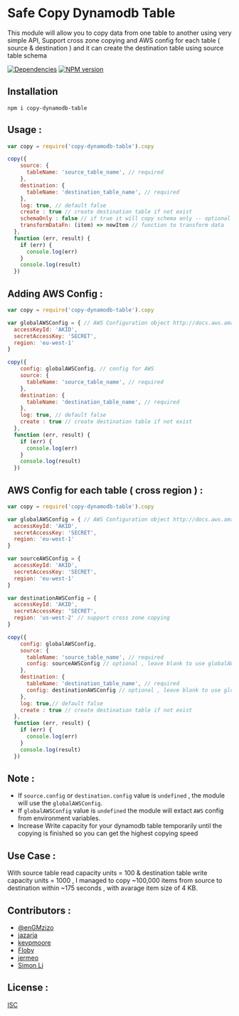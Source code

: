 Safe Copy Dynamodb Table
===================

This module will allow you to copy data from one table to another using very simple API, Support cross zone copying and AWS config for each table ( source & destination ) and it can create the destination table using source table schema

[![Dependencies](https://david-dm.org/enGMzizo/copy-dynamodb-table.png)](https://david-dm.org/enGMzizo/copy-dynamodb-table) [![NPM version](https://badge.fury.io/js/copy-dynamodb-table.png)](http://badge.fury.io/js/copy-dynamodb-table)


## Installation

    npm i copy-dynamodb-table

## Usage :

```js
var copy = require('copy-dynamodb-table').copy

copy({
    source: {
      tableName: 'source_table_name', // required
    },
    destination: {
      tableName: 'destination_table_name', // required
    },
    log: true, // default false
    create : true // create destination table if not exist
    schemaOnly : false // if true it will copy schema only -- optional
    transformDataFn: (item) => newItem // function to transform data
  },
  function (err, result) {
    if (err) {
      console.log(err)
    }
    console.log(result)
  })
```
## Adding AWS Config :

```js
var copy = require('copy-dynamodb-table').copy

var globalAWSConfig = { // AWS Configuration object http://docs.aws.amazon.com/AWSJavaScriptSDK/latest/AWS/Config.html#constructor-property
  accessKeyId: 'AKID',
  secretAccessKey: 'SECRET',
  region: 'eu-west-1'
}

copy({
    config: globalAWSConfig, // config for AWS
    source: {
      tableName: 'source_table_name', // required
    },
    destination: {
      tableName: 'destination_table_name', // required
    },
    log: true, // default false
    create : true // create destination table if not exist
  },
  function (err, result) {
    if (err) {
      console.log(err)
    }
    console.log(result)
  })
```

## AWS Config for each table ( cross region ) :

```js
var copy = require('copy-dynamodb-table').copy

var globalAWSConfig = { // AWS Configuration object http://docs.aws.amazon.com/AWSJavaScriptSDK/latest/AWS/Config.html#constructor-property
  accessKeyId: 'AKID',
  secretAccessKey: 'SECRET',
  region: 'eu-west-1'
}

var sourceAWSConfig = {
  accessKeyId: 'AKID',
  secretAccessKey: 'SECRET',
  region: 'eu-west-1'
}

var destinationAWSConfig = {
  accessKeyId: 'AKID',
  secretAccessKey: 'SECRET',
  region: 'us-west-2' // support cross zone copying
}

copy({
    config: globalAWSConfig,
    source: {
      tableName: 'source_table_name', // required
      config: sourceAWSConfig // optional , leave blank to use globalAWSConfig
    },
    destination: {
      tableName: 'destination_table_name', // required
      config: destinationAWSConfig // optional , leave blank to use globalAWSConfig
    },
    log: true,// default false
    create : true // create destination table if not exist
  },
  function (err, result) {
    if (err) {
      console.log(err)
    }
    console.log(result)
  })
```

## Note :

  - If `source.config` or `destination.config` value is `undefined` , the module will use the `globalAWSConfig`.
  - If `globalAWSConfig` value is `undefined` the module will extact `AWS` config from environment variables.
  - Increase Write capacity for your dynamodb table temporarily until the copying is finished so you can get the highest copying speed

## Use Case :
  With source table read capacity units = 100 & destination table write capacity units  = 1000 , I managed to copy ~100,000 items from source to destination within ~175 seconds , with avarage item size of 4 KB.

## Contributors :

- [@enGMzizo](https://twitter.com/enGMzizo)
- [jazarja](https://github.com/jazarja)
- [kevpmoore](https://github.com/kevpmoore)
- [Floby](https://github.com/Floby)
- [jermeo](https://github.com/jermeo)
- [Simon Li](https://github.com/siutsin)

## License :

[ISC](https://spdx.org/licenses/ISC)
